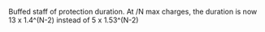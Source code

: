 Buffed staff of protection duration. At /N max charges, the duration is now 13 x
1.4^(N-2) instead of 5 x 1.53^(N-2)
